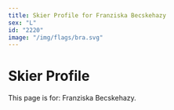 ```yaml
---
title: Skier Profile for Franziska Becskehazy
sex: "L"
id: "2220"
image: "/img/flags/bra.svg" 
---
```


# Skier Profile

This page is for: Franziska Becskehazy.
    